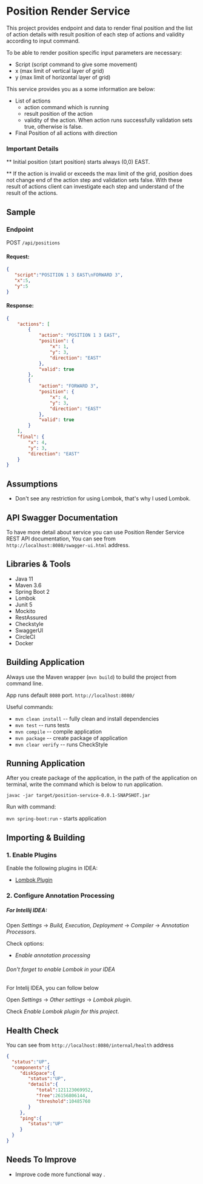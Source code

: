 # Position Render Service

This project provides endpoint and data to render final position and
the list of action details with result position of each step of actions and validity according to input command.


To be able to render position specific input parameters are necessary:
* Script (script command to give some movement)
* x (max limit of vertical layer of grid)
* y (max limit of horizontal layer of grid)

This service provides you as a some information are below:

* List of actions
    * action command which is running
    * result position of the action
    * validity of the action. When action runs successfully  validation sets true, otherwise is false.
* Final Position of all actions with direction

### Important Details

** Initial position (start position) starts always (0,0) EAST.

** If the action is invalid or exceeds the max limit of the grid, position does not change end of the action step and validation sets false.
   With these result of actions client can investigate each step and understand of the result of the actions.

## Sample

### Endpoint

POST `/api/positions`

#### Request:

```json
{
   "script":"POSITION 1 3 EAST\nFORWARD 3",
   "x":5,
   "y":5
}
```

#### Response:

```json
{
    "actions": [
        {
            "action": "POSITION 1 3 EAST",
            "position": {
                "x": 1,
                "y": 3,
                "direction": "EAST"
            },
            "valid": true
        },
        {
            "action": "FORWARD 3",
            "position": {
                "x": 4,
                "y": 3,
                "direction": "EAST"
            },
            "valid": true
        }
    ],
    "final": {
        "x": 4,
        "y": 3,
        "direction": "EAST"
    }
}
```


## Assumptions

* Don't see any restriction for using Lombok, that's why I used Lombok.

## API Swagger Documentation

To have more detail about service you can use Position Render Service REST API documentation,
You can see from `http://localhost:8080/swagger-ui.html` address.

## Libraries & Tools

* Java 11
* Maven 3.6
* Spring Boot 2
* Lombok
* Junit 5
* Mockito
* RestAssured
* Checkstyle
* SwaggerUI
* CircleCI
* Docker

## Building Application

Always use the Maven wrapper (`mvn build`) to build the project from command line.

App runs default `8080` port. `http://localhost:8080/`

Useful commands:

* `mvn clean install` -- fully clean and install dependencies
* `mvn test` -- runs tests
* `mvn compile` -- compile application
* `mvn package` -- create package of application
* `mvn clear verify` -- runs CheckStyle

## Running Application

After you create package of the application, in the path of the application on terminal, write the command which is below to run application.

`javac -jar target/position-service-0.0.1-SNAPSHOT.jar`

Run with command:

`mvn spring-boot:run` - starts application


## Importing & Building


### 1. Enable Plugins

Enable the following plugins in IDEA:
* [Lombok Plugin](https://projectlombok.org/setup/eclipse)

### 2. Configure Annotation Processing

##### For Intellij IDEA:

Open _Settings_ → _Build, Execution, Deployment_ → _Compiler_ →
_Annotation Processors_.

Check options:
* _Enable annotation processing_

###### Don't forget to enable Lombok in your IDEA

For Intelij IDEA, you can follow below

Open _Settings_ → _Other settings_ → _Lombok plugin_.

Check _Enable Lombok plugin for this project_.

## Health Check

You can see from `http://localhost:8080/internal/health` address

 ```json
{
   "status":"UP",
   "components":{
      "diskSpace":{
         "status":"UP",
         "details":{
            "total":121123069952,
            "free":26156806144,
            "threshold":10485760
         }
      },
      "ping":{
         "status":"UP"
      }
   }
}
```

## Needs To Improve

* Improve code more functional way .

